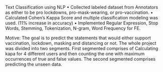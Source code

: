 Text Classification using NLP 
•	Collected labeled dataset from Annotators as either to be pro lockdowns, pro-mask-wearing, or pro-vaccination. 
•	Calculated Cohen’s Kappa Score and multiple classification modeling was used. (11% increase in accuracy) 
•	Implemented Regular Expression, Stop Words, Stemming, Tokenization, N-gram, Word Frequency for FE. 

Motive:
The goal is to predict the statements that would either support vaccination, lockdown, masking and distancing or not.  The whole project was divided into two segments. First segmented comprises of 
Calculating kapa for 4 different users and then counting the one with maximum occurrences of true and false values.
The second segmented comprises predicting the unseen data.  
